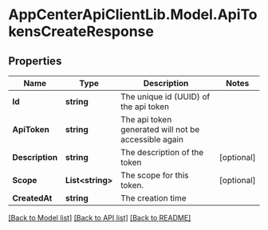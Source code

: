 # AppCenterApiClientLib.Model.ApiTokensCreateResponse
## Properties

Name | Type | Description | Notes
------------ | ------------- | ------------- | -------------
**Id** | **string** | The unique id (UUID) of the api token | 
**ApiToken** | **string** | The api token generated will not be accessible again | 
**Description** | **string** | The description of the token | [optional] 
**Scope** | **List&lt;string&gt;** | The scope for this token. | [optional] 
**CreatedAt** | **string** | The creation time | 

[[Back to Model list]](../README.md#documentation-for-models) [[Back to API list]](../README.md#documentation-for-api-endpoints) [[Back to README]](../README.md)

